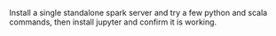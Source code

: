Install a single standalone spark server and try a few python and scala commands, then install jupyter and confirm it is working.